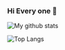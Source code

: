 ### Hi Every one 👋

<!--
**kerry-Cho/Kerry-Cho** is a ✨ _special_ ✨ repository because its `README.md` (this file) appears on your GitHub profile.

Here are some ideas to get you started:

- 🔭 I’m currently working on ...
- 🌱 I’m currently learning ...
- 👯 I’m looking to collaborate on ...
- 🤔 I’m looking for help with ...
- 💬 Ask me about ...
- 📫 How to reach me: ...
- 😄 Pronouns: ...
- ⚡ Fun fact: ...
-->

![My github stats](https://github-readme-stats.vercel.app/api?username=Kerry-Cho&show_icons=true&theme=dark&count_private=true)

![Top Langs](https://github-readme-stats.vercel.app/api/top-langs/?username=Kerry-Cho&layout=compact)
